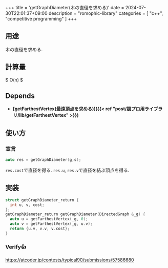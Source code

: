 +++
title = 'getGraphDiameter(木の直径を求める)'
date = 2024-07-30T22:01:37+09:00
description = "romophic-library"
categories = [
  "c++",
  "competitive programming"
]
+++
## 用途

木の直径を求める.

## 計算量

$ O(n) $

## Depends

- **[getFarthestVertex(最遠頂点を求める)]({{< ref "post/競プロ用ライブラリ/lib/getFarthestVertex" >}})**

## 使い方

### 宣言

```cpp
auto res = getGraphDiameter(g,s);
```

`res.cost`で直径を得る. `res.u`, `res.v`で直径を結ぶ頂点を得る.

## 実装

```cpp
struct getGraphDiameter_return {
  int u, v, cost;
};
getGraphDiameter_return getGraphDiameter(DirectedGraph &_g) {
  auto u = getFarthestVertex(_g, 0);
  auto v = getFarthestVertex(_g, u.v);
  return {u.v, v.v, v.cost};
}
```

### Verify👍
<https://atcoder.jp/contests/typical90/submissions/57586680>
